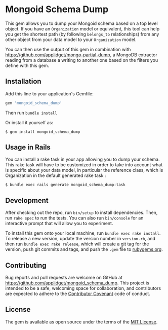# Mongoid Schema Dump

This gem allows you to dump your Mongoid schema based on a top level object. If you have an `Organization` model or equivalent, this tool can help you get the shortest path (by following `belongs_to` relationships) from any other object from your data model to your `Organization` model. 

You can then use the output of this gem in combination with https://github.com/applidget/mongo-partial-dump, a MongoDB extractor reading from a database a writing to another one based on the filters you define with this gem. 

## Installation

Add this line to your application's Gemfile:

```ruby
gem 'mongoid_schema_dump'
```
Then run `bundle install`

Or install it yourself as:

    $ gem install mongoid_schema_dump

## Usage in Rails

You can install a rake task in your app allowing you to dump your schema. This rake task will have to be customized in order to take into account what is specific about your data model, in particular the reference class, which is Organization in the default generated rake task :

    $ bundle exec rails generate mongoid_schema_dump:task


## Development

After checking out the repo, run `bin/setup` to install dependencies. Then, run `rake spec` to run the tests. You can also run `bin/console` for an interactive prompt that will allow you to experiment.

To install this gem onto your local machine, run `bundle exec rake install`. To release a new version, update the version number in `version.rb`, and then run `bundle exec rake release`, which will create a git tag for the version, push git commits and tags, and push the `.gem` file to [rubygems.org](https://rubygems.org).

## Contributing

Bug reports and pull requests are welcome on GitHub at https://github.com/applidget/mongoid_schema_dump. This project is intended to be a safe, welcoming space for collaboration, and contributors are expected to adhere to the [Contributor Covenant](contributor-covenant.org) code of conduct.


## License

The gem is available as open source under the terms of the [MIT License](http://opensource.org/licenses/MIT).

